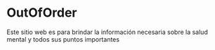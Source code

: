 # OutOfOrder
Este sitio web es para brindar la información necesaria sobre la salud mental y todos sus puntos importantes
